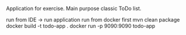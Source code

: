 Application for exercise.
Main purpose classic ToDo list.


run from IDE -> run application
run from docker
first mvn clean package
docker build -t todo-app .
docker run -p 9090:9090 todo-app